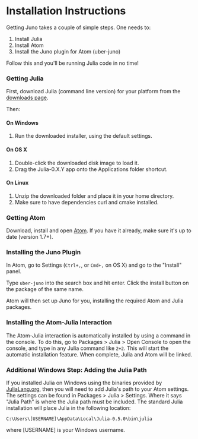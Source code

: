 # Installation Instructions

Getting Juno takes a couple of simple steps. One needs to:

1. Install Julia
2. Install Atom
3. Install the Juno plugin for Atom (uber-juno)

Follow this and you'll be running Julia code in no time!

### Getting Julia

First, download Julia (command line version) for your platform from the [downloads page](http://julialang.org/downloads/).

Then:

#### On Windows

1. Run the downloaded installer, using the default settings.

#### On OS X

1. Double-click the downloaded disk image to load it.
2. Drag the Julia-0.X.Y app onto the Applications folder shortcut.

#### On Linux

1. Unzip the downloaded folder and place it in your home directory.
2. Make sure to have dependencies curl and cmake installed.

### Getting Atom

Download, install and open [Atom](https://atom.io). If you have it already, make sure it's up to date (version 1.7+).

### Installing the Juno Plugin

In Atom, go to Settings (`Ctrl+,`, or `Cmd+,` on OS X) and go to the "Install" panel.

Type `uber-juno` into the search box and hit enter. Click the install button on the package of the same name.

Atom will then set up Juno for you, installing the required Atom and Julia packages.

### Installing the Atom-Julia Interaction

The Atom-Julia interaction is automatically installed by using a command in the
console. To do this, go to Packages > Julia > Open Console to open the console,
and type in any Julia command like `2+2`. This will start the automatic installation
feature. When complete, Julia and Atom will be linked.

### Additional Windows Step: Adding the Julia Path

If you installed Julia on Windows using the binaries provided by [JuliaLang.org](http://julialang.org/),
then you will need to add Julia's path to your Atom settings. The settings can be
found in Packages > Julia > Settings. Where it says "Julia Path" is where the Julia
path must be included. The standard Julia installation will place Julia in the following
location:

```shell
C:\Users\[USERNAME]\AppData\Local\Julia-0.5.0\bin\julia
```

where [USERNAME] is your Windows username.
